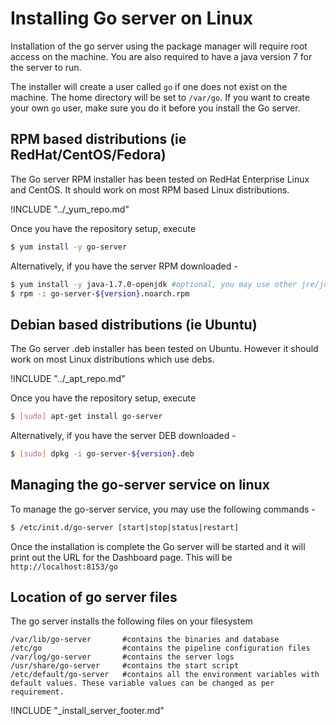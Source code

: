 # Installing Go server on Linux

<!-- toc -->

Installation of the go server using the package manager will require root access on the machine. You are also required to have a java version 7 for the server to run.

The installer will create a user called ```go``` if one does not exist on the machine. The home directory will be set to ```/var/go```. If you want to create your own ```go``` user, make sure you do it before you install the Go server.

## RPM based distributions (ie RedHat/CentOS/Fedora)

The Go server RPM installer has been tested on RedHat Enterprise Linux and CentOS. It should work on most RPM based Linux distributions.

!INCLUDE "../_yum_repo.md"

Once you have the repository setup, execute

``` bash
$ yum install -y go-server
```

Alternatively, if you have the server RPM downloaded -

``` bash
$ yum install -y java-1.7.0-openjdk #optional, you may use other jre/jdk if you prefer
$ rpm -i go-server-${version}.noarch.rpm
```

## Debian based distributions (ie Ubuntu)

The Go server .deb installer has been tested on Ubuntu. However it should work on most Linux distributions which use debs.

!INCLUDE "../_apt_repo.md"

Once you have the repository setup, execute

```bash
$ [sudo] apt-get install go-server
```

Alternatively, if you have the server DEB downloaded -

```bash
$ [sudo] dpkg -i go-server-${version}.deb
```

## Managing the go-server service on linux

To manage the go-server service, you may use the following commands -

```bash
$ /etc/init.d/go-server [start|stop|status|restart]
```

Once the installation is complete the Go server will be started and it will print out the URL for the Dashboard page. This will be ```http://localhost:8153/go```

## Location of go server files

The go server installs the following files on your filesystem

```
/var/lib/go-server       #contains the binaries and database
/etc/go                  #contains the pipeline configuration files
/var/log/go-server       #contains the server logs
/usr/share/go-server     #contains the start script
/etc/default/go-server   #contains all the environment variables with default values. These variable values can be changed as per requirement.
```

!INCLUDE "_install_server_footer.md"
